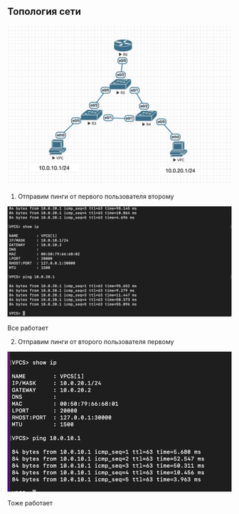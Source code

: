 ## Топология сети

![](https://github.com/nadya002/Networks_hse/blob/main/lab1/pics/IMAGE%202022-12-08%2016:37:40.jpg)

1. Отправим пинги от первого пользователя второму

![](https://github.com/nadya002/Networks_hse/blob/main/lab1/pics/IMAGE%202022-12-08%2016:37:23.jpg)

Все работает

2. Отправим пинги от второго пользователя первому

![](https://github.com/nadya002/Networks_hse/blob/main/lab1/pics/IMAGE%202022-12-08%2016:37:34.jpg)

Тоже работает
